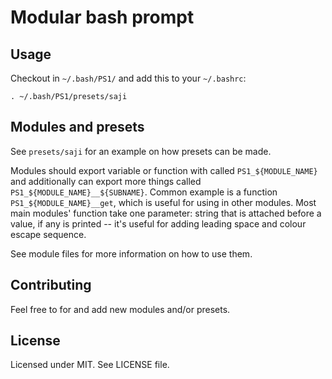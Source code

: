 Modular bash prompt
===================

Usage
-----
Checkout in `~/.bash/PS1/` and add this to your `~/.bashrc`:

    . ~/.bash/PS1/presets/saji


Modules and presets
-------------------
See `presets/saji` for an example on how presets can be made.

Modules should export variable or function with called
`PS1_${MODULE_NAME}` and additionally can export more things called
`PS1_${MODULE_NAME}__${SUBNAME}`. Common example is a function
`PS1_${MODULE_NAME}__get`, which is useful for using in other modules.
Most main modules' function take one parameter: string that is
attached before a value, if any is printed -- it's useful for
adding leading space and colour escape sequence.

See module files for more information on how to use them.


Contributing
------------
Feel free to for and add new modules and/or presets.


License
-------
Licensed under MIT. See LICENSE file.
